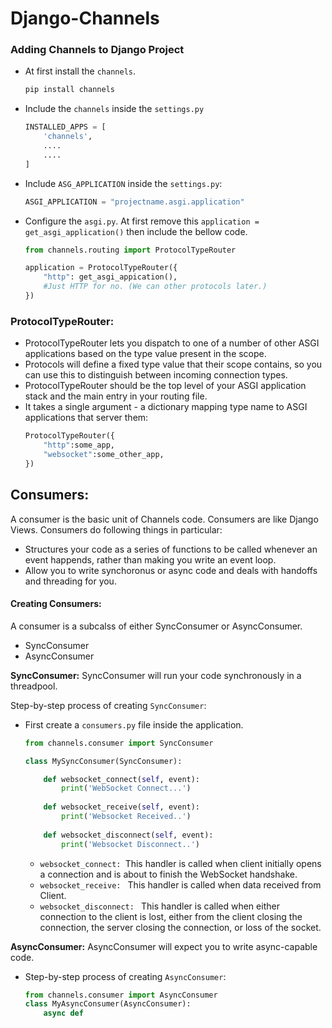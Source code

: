 # Django-Channels

### Adding Channels to Django Project
- At first install the `channels`.
    ```python
    pip install channels
    ```
- Include the `channels` inside the `settings.py`
    ```python
    INSTALLED_APPS = [
        'channels',
        ....
        ....
    ]
    ```
- Include `ASG_APPLICATION` inside the `settings.py`:
    ```python
    ASGI_APPLICATION = "projectname.asgi.application"
    ```
- Configure the `asgi.py`. At first remove this `application = get_asgi_application()` then include the bellow code.
    ```python
    from channels.routing import ProtocolTypeRouter
    
    application = ProtocolTypeRouter({
        "http": get_asgi_appication(),
        #Just HTTP for no. (We can other protocols later.)
    })
    ```


### **ProtocolTypeRouter:** 
- ProtocolTypeRouter lets you dispatch to one of a number of other ASGI applications based on the type value present in the scope.
- Protocols will define a fixed type value that their scope contains, so you can use this to distinguish between incoming connection types.
- ProtocolTypeRouter should be the top level of your ASGI application stack and the main entry in your routing file.
- It takes a single argument - a dictionary mapping type name to ASGI applications that server them:
    ```python
    ProtocolTypeRouter({
        "http":some_app,
        "websocket":some_other_app,
    })
    ```

## **Consumers:**
A consumer is the basic unit of Channels code. Consumers are like Django Views. Consumers do following things in particular:
- Structures your code as a series of functions to be called whenever an event happends, rather than making you write an event loop.
- Allow you to write synchoronus or async code and deals with handoffs and threading for you.

#### Creating Consumers:
A consumer is a subcalss of either SyncConsumer or AsyncConsumer.
- SyncConsumer
- AsyncConsumer

**SyncConsumer:** SyncConsumer will run your code synchronously in a threadpool.

Step-by-step process of creating `SyncConsumer`:
- First create a `consumers.py` file inside the application.
    ```python
    from channels.consumer import SyncConsumer
 
    class MySyncConsumer(SyncConsumer):

        def websocket_connect(self, event):
            print('WebSocket Connect...')
        
        def websocket_receive(self, event):
            print('Websocket Received..')
        
        def websocket_disconnect(self, event):
            print('Websocket Disconnect..')
    ```
    - `websocket_connect: `This handler is called when client initially opens a connection and is about to finish the WebSocket handshake.
    - `websocket_receive: ` This handler is called when data received from Client.
    - `websocket_disconnect: ` This handler is called when either connection to the client is lost, either from the client closing the connection, the server closing the connection, or loss of the socket.

**AsyncConsumer:** AsyncConsumer will expect you to write async-capable code.
- Step-by-step process of creating `AsyncConsumer`:
    ```python
    from channels.consumer import AsyncConsumer
    class MyAsyncConsumer(AsyncConsumer):
        async def  
    ```
